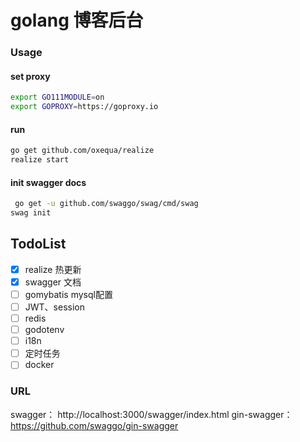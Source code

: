 # golang 博客后台

### Usage

#### set proxy
```bash
export GO111MODULE=on
export GOPROXY=https://goproxy.io

```

#### run

```bash
go get github.com/oxequa/realize
realize start
```

#### init swagger docs

```bash
 go get -u github.com/swaggo/swag/cmd/swag
swag init
```

## TodoList

- [x] realize 热更新
- [x] swagger 文档
- [ ] gomybatis mysql配置
- [ ] JWT、session
- [ ] redis
- [ ] godotenv
- [ ] i18n
- [ ] 定时任务
- [ ] docker

### URL
swagger： http://localhost:3000/swagger/index.html
gin-swagger： https://github.com/swaggo/gin-swagger
